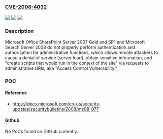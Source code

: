 ### [CVE-2008-4032](https://cve.mitre.org/cgi-bin/cvename.cgi?name=CVE-2008-4032)
![](https://img.shields.io/static/v1?label=Product&message=n%2Fa&color=blue)
![](https://img.shields.io/static/v1?label=Version&message=n%2Fa&color=blue)
![](https://img.shields.io/static/v1?label=Vulnerability&message=n%2Fa&color=brighgreen)

### Description

Microsoft Office SharePoint Server 2007 Gold and SP1 and Microsoft Search Server 2008 do not properly perform authentication and authorization for administrative functions, which allows remote attackers to cause a denial of service (server load), obtain sensitive information, and "create scripts that would run in the context of the site" via requests to administrative URIs, aka "Access Control Vulnerability."

### POC

#### Reference
- https://docs.microsoft.com/en-us/security-updates/securitybulletins/2008/ms08-077

#### Github
No PoCs found on GitHub currently.

